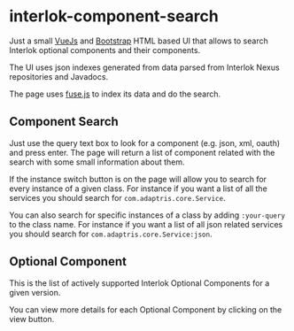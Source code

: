 # interlok-component-search

Just a small [VueJs](https://v3.vuejs.org/) and [Bootstrap](https://getbootstrap.com/) HTML based UI that allows to search Interlok optional components and their components.

The UI uses json indexes generated from data parsed from Interlok Nexus repositories and Javadocs.

The page uses [fuse.js](https://fusejs.io/) to index its data and do the search.

## Component Search

Just use the query text box to look for a component (e.g. json, xml, oauth) and press enter.
The page will return a list of component related with the search with some small information about them.

If the instance switch button is on the page will allow you to search for every instance of a given class.
For instance if you want a list of all the services you should search for `com.adaptris.core.Service`.

You can also search for specific instances of a class by adding `:your-query` to the class name.
For instance if you want a list of all json related services you should search for `com.adaptris.core.Service:json`.


## Optional Component

This is the list of actively supported Interlok Optional Components for a given version.

You can view more details for each Optional Component by clicking on the view button.

